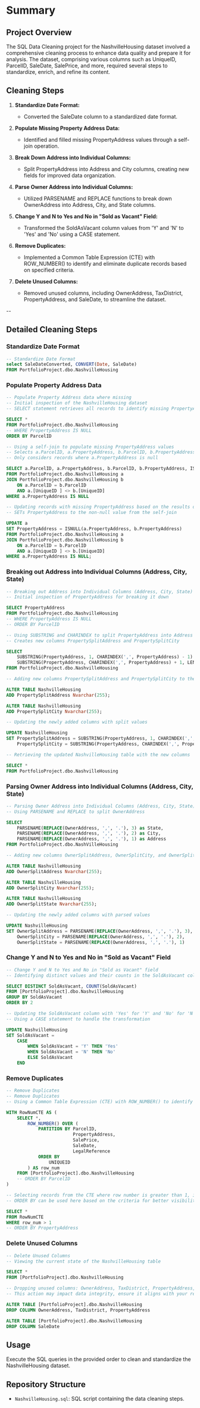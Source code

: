 # Summary

## Project Overview

The SQL Data Cleaning project for the NashvilleHousing dataset involved a comprehensive cleaning process to enhance data quality and prepare it for analysis. The dataset, comprising various columns such as UniqueID, ParcelID, SaleDate, SalePrice, and more, required several steps to standardize, enrich, and refine its content.

## Cleaning Steps

1. **Standardize Date Format:**
   - Converted the SaleDate column to a standardized date format.

2. **Populate Missing Property Address Data:**
   - Identified and filled missing PropertyAddress values through a self-join operation.

3. **Break Down Address into Individual Columns:**
   - Split PropertyAddress into Address and City columns, creating new fields for improved data organization.

4. **Parse Owner Address into Individual Columns:**
   - Utilized PARSENAME and REPLACE functions to break down OwnerAddress into Address, City, and State columns.

5. **Change Y and N to Yes and No in "Sold as Vacant" Field:**
   - Transformed the SoldAsVacant column values from 'Y' and 'N' to 'Yes' and 'No' using a CASE statement.

6. **Remove Duplicates:**
   - Implemented a Common Table Expression (CTE) with ROW_NUMBER() to identify and eliminate duplicate records based on specified criteria.

7. **Delete Unused Columns:**
   - Removed unused columns, including OwnerAddress, TaxDistrict, PropertyAddress, and SaleDate, to streamline the dataset.

--

## Detailed Cleaning Steps

### Standardize Date Format

```sql
-- Standardize Date Format
select SaleDateConverted, CONVERT(Date, SaleDate)
FROM PortfolioProject.dbo.NashvilleHousing
```

### Populate Property Address Data

```sql
-- Populate Property Address data where missing
-- Initial inspection of the NashvilleHousing dataset
-- SELECT statement retrieves all records to identify missing PropertyAddress entries

SELECT *
FROM PortfolioProject.dbo.NashvilleHousing
-- WHERE PropertyAddress IS NULL
ORDER BY ParcelID

-- Using a self-join to populate missing PropertyAddress values
-- Selects a.ParcelID, a.PropertyAddress, b.ParcelID, b.PropertyAddress, and utilizes ISNULL to replace null values
-- Only considers records where a.PropertyAddress is null

SELECT a.ParcelID, a.PropertyAddress, b.ParcelID, b.PropertyAddress, ISNULL(a.PropertyAddress, b.PropertyAddress)
FROM PortfolioProject.dbo.NashvilleHousing a
JOIN PortfolioProject.dbo.NashvilleHousing b
    ON a.ParcelID = b.ParcelID
    AND a.[UniqueID ] <> b.[UniqueID]
WHERE a.PropertyAddress IS NULL

-- Updating records with missing PropertyAddress based on the results of the previous query
-- SETs PropertyAddress to the non-null value from the self-join

UPDATE a
SET PropertyAddress = ISNULL(a.PropertyAddress, b.PropertyAddress)
FROM PortfolioProject.dbo.NashvilleHousing a
JOIN PortfolioProject.dbo.NashvilleHousing b
    ON a.ParcelID = b.ParcelID
    AND a.[UniqueID ] <> b.[UniqueID]
WHERE a.PropertyAddress IS NULL;
```

### Breaking out Address into Individual Columns (Address, City, State)

```sql
-- Breaking out Address into Individual Columns (Address, City, State)
-- Initial inspection of PropertyAddress for breaking it down

SELECT PropertyAddress
FROM PortfolioProject.dbo.NashvilleHousing
-- WHERE PropertyAddress IS NULL
-- ORDER BY ParcelID

-- Using SUBSTRING and CHARINDEX to split PropertyAddress into Address and City
-- Creates new columns PropertySplitAddress and PropertySplitCity

SELECT 
    SUBSTRING(PropertyAddress, 1, CHARINDEX(',', PropertyAddress) - 1) as Address,
    SUBSTRING(PropertyAddress, CHARINDEX(',', PropertyAddress) + 1, LEN(PropertyAddress)) as City
FROM PortfolioProject.dbo.NashvilleHousing

-- Adding new columns PropertySplitAddress and PropertySplitCity to the NashvilleHousing table

ALTER TABLE NashvilleHousing
ADD PropertySplitAddress Nvarchar(255);

ALTER TABLE NashvilleHousing
ADD PropertySplitCity Nvarchar(255);

-- Updating the newly added columns with split values

UPDATE NashvilleHousing
SET PropertySplitAddress = SUBSTRING(PropertyAddress, 1, CHARINDEX(',', PropertyAddress) - 1),
    PropertySplitCity = SUBSTRING(PropertyAddress, CHARINDEX(',', PropertyAddress) + 1, LEN(PropertyAddress));

-- Retrieving the updated NashvilleHousing table with the new columns

SELECT *
FROM PortfolioProject.dbo.NashvilleHousing
```

### Parsing Owner Address into Individual Columns (Address, City, State)

```sql
-- Parsing Owner Address into Individual Columns (Address, City, State)
-- Using PARSENAME and REPLACE to split OwnerAddress

SELECT
    PARSENAME(REPLACE(OwnerAddress, ',', '.'), 3) as State,
    PARSENAME(REPLACE(OwnerAddress, ',', '.'), 2) as City,
    PARSENAME(REPLACE(OwnerAddress, ',', '.'), 1) as Address
FROM PortfolioProject.dbo.NashVilleHousing

-- Adding new columns OwnerSplitAddress, OwnerSplitCity, and OwnerSplitState to the NashvilleHousing table

ALTER TABLE NashvilleHousing
ADD OwnerSplitAddress Nvarchar(255);

ALTER TABLE NashvilleHousing
ADD OwnerSplitCity Nvarchar(255);

ALTER TABLE NashvilleHousing
ADD OwnerSplitState Nvarchar(255);

-- Updating the newly added columns with parsed values

UPDATE NashvilleHousing
SET OwnerSplitAddress = PARSENAME(REPLACE(OwnerAddress, ',', '.'), 3),
    OwnerSplitCity = PARSENAME(REPLACE(OwnerAddress, ',', '.'), 2),
    OwnerSplitState = PARSENAME(REPLACE(OwnerAddress, ',', '.'), 1)

```

### Change Y and N to Yes and No in "Sold as Vacant" Field

```sql
-- Change Y and N to Yes and No in "Sold as Vacant" field
-- Identifying distinct values and their counts in the SoldAsVacant column

SELECT DISTINCT SoldAsVacant, COUNT(SoldAsVacant)
FROM [PortfolioProject].dbo.NashvilleHousing
GROUP BY SoldAsVacant
ORDER BY 2

-- Updating the SoldAsVacant column with 'Yes' for 'Y' and 'No' for 'N'
-- Using a CASE statement to handle the transformation

UPDATE NashvilleHousing
SET SoldAsVacant = 
    CASE 
        WHEN SoldAsVacant = 'Y' THEN 'Yes'
        WHEN SoldAsVacant = 'N' THEN 'No'
        ELSE SoldAsVacant
    END
```

### Remove Duplicates

```sql
-- Remove Duplicates
-- Remove Duplicates
-- Using a Common Table Expression (CTE) with ROW_NUMBER() to identify and number duplicate records

WITH RowNumCTE AS (
    SELECT *,
        ROW_NUMBER() OVER (
            PARTITION BY ParcelID,
                         PropertyAddress,
                         SalePrice,
                         SaleDate,
                         LegalReference
            ORDER BY 
                UNIQUEID
        ) AS row_num
    FROM [PortfolioProject].dbo.NashvilleHousing
    -- ORDER BY ParcelID
)

-- Selecting records from the CTE where row number is greater than 1, indicating duplicates
-- ORDER BY can be used here based on the criteria for better visibility

SELECT *
FROM RowNumCTE
WHERE row_num > 1
-- ORDER BY PropertyAddress
```

### Delete Unused Columns

```sql
-- Delete Unused Columns
-- Viewing the current state of the NashvilleHousing table

SELECT * 
FROM [PortfolioProject].dbo.NashvilleHousing

-- Dropping unused columns: OwnerAddress, TaxDistrict, PropertyAddress, and SaleDate
-- This action may impact data integrity, ensure it aligns with your requirements

ALTER TABLE [PortfolioProject].dbo.NashvilleHousing
DROP COLUMN OwnerAddress, TaxDistrict, PropertyAddress

ALTER TABLE [PortfolioProject].dbo.NashvilleHousing
DROP COLUMN SaleDate

```

## Usage

Execute the SQL queries in the provided order to clean and standardize the NashvilleHousing dataset.

## Repository Structure

- `NashvilleHousing.sql`: SQL script containing the data cleaning steps.
